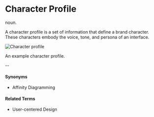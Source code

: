 # Character Profile
noun.

A character profile is a set of information that define a brand character. These characters embody the voice, tone, and persona of an interface. 

![Character profile](https://github.com/voxable/cui-glossary/blob/master/images/affinity-diagram.jpg?raw=true)

An example character profile.

--

#### Synonyms
* Affinity Diagramming

#### Related Terms
* User-centered Design
